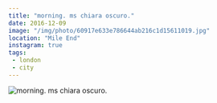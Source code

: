 ```yaml
---
title: "morning. ms chiara oscuro."
date: 2016-12-09
image: "/img/photo/60917e633e786644ab216c1d15611019.jpg"
location: "Mile End"
instagram: true
tags:
 - london
 - city
---
```


![morning. ms chiara oscuro.](/img/photo/60917e633e786644ab216c1d15611019.jpg)
